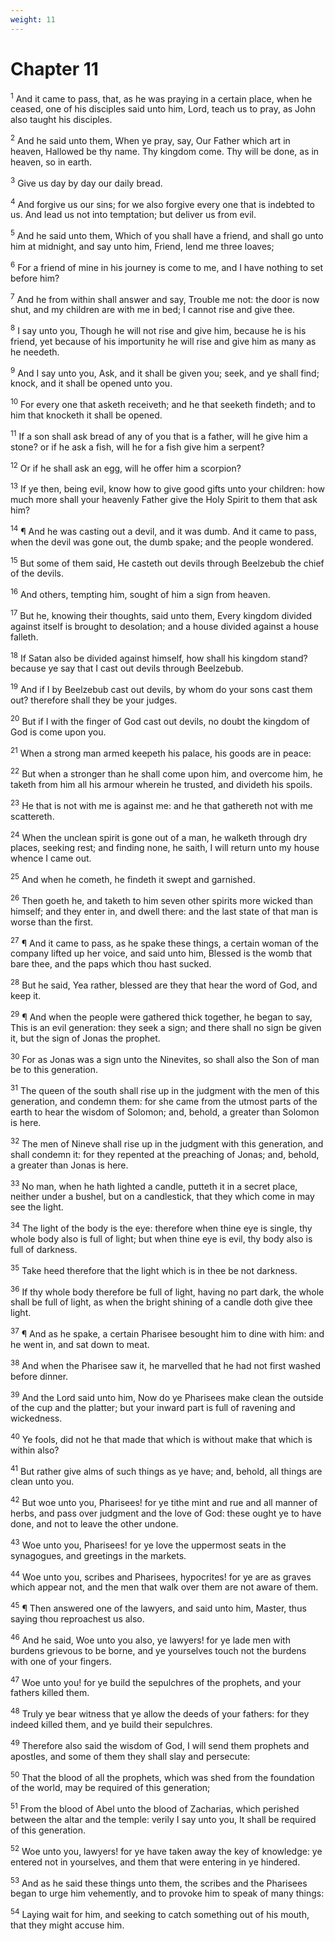 ```yaml
---
weight: 11
---
```


# Chapter 11

<sup>1</sup> And it came to pass, that, as he was praying in a certain place, when he ceased, one of his disciples said unto him, Lord, teach us to pray, as John also taught his disciples. 

<sup>2</sup> And he said unto them, When ye pray, say, Our Father which art in heaven, Hallowed be thy name. Thy kingdom come. Thy will be done, as in heaven, so in earth. 

<sup>3</sup> Give us day by day our daily bread. 

<sup>4</sup> And forgive us our sins; for we also forgive every one that is indebted to us. And lead us not into temptation; but deliver us from evil. 

<sup>5</sup> And he said unto them, Which of you shall have a friend, and shall go unto him at midnight, and say unto him, Friend, lend me three loaves; 

<sup>6</sup> For a friend of mine in his journey is come to me, and I have nothing to set before him? 

<sup>7</sup> And he from within shall answer and say, Trouble me not: the door is now shut, and my children are with me in bed; I cannot rise and give thee. 

<sup>8</sup> I say unto you, Though he will not rise and give him, because he is his friend, yet because of his importunity he will rise and give him as many as he needeth. 

<sup>9</sup> And I say unto you, Ask, and it shall be given you; seek, and ye shall find; knock, and it shall be opened unto you. 

<sup>10</sup> For every one that asketh receiveth; and he that seeketh findeth; and to him that knocketh it shall be opened. 

<sup>11</sup> If a son shall ask bread of any of you that is a father, will he give him a stone? or if he ask a fish, will he for a fish give him a serpent? 

<sup>12</sup> Or if he shall ask an egg, will he offer him a scorpion? 

<sup>13</sup> If ye then, being evil, know how to give good gifts unto your children: how much more shall your heavenly Father give the Holy Spirit to them that ask him? 

<sup>14</sup> ¶ And he was casting out a devil, and it was dumb. And it came to pass, when the devil was gone out, the dumb spake; and the people wondered. 

<sup>15</sup> But some of them said, He casteth out devils through Beelzebub the chief of the devils. 

<sup>16</sup> And others, tempting him, sought of him a sign from heaven. 

<sup>17</sup> But he, knowing their thoughts, said unto them, Every kingdom divided against itself is brought to desolation; and a house divided against a house falleth. 

<sup>18</sup> If Satan also be divided against himself, how shall his kingdom stand? because ye say that I cast out devils through Beelzebub. 

<sup>19</sup> And if I by Beelzebub cast out devils, by whom do your sons cast them out? therefore shall they be your judges. 

<sup>20</sup> But if I with the finger of God cast out devils, no doubt the kingdom of God is come upon you. 

<sup>21</sup> When a strong man armed keepeth his palace, his goods are in peace: 

<sup>22</sup> But when a stronger than he shall come upon him, and overcome him, he taketh from him all his armour wherein he trusted, and divideth his spoils. 

<sup>23</sup> He that is not with me is against me: and he that gathereth not with me scattereth. 

<sup>24</sup> When the unclean spirit is gone out of a man, he walketh through dry places, seeking rest; and finding none, he saith, I will return unto my house whence I came out. 

<sup>25</sup> And when he cometh, he findeth it swept and garnished. 

<sup>26</sup> Then goeth he, and taketh to him seven other spirits more wicked than himself; and they enter in, and dwell there: and the last state of that man is worse than the first. 

<sup>27</sup> ¶ And it came to pass, as he spake these things, a certain woman of the company lifted up her voice, and said unto him, Blessed is the womb that bare thee, and the paps which thou hast sucked. 

<sup>28</sup> But he said, Yea rather, blessed are they that hear the word of God, and keep it. 

<sup>29</sup> ¶ And when the people were gathered thick together, he began to say, This is an evil generation: they seek a sign; and there shall no sign be given it, but the sign of Jonas the prophet. 

<sup>30</sup> For as Jonas was a sign unto the Ninevites, so shall also the Son of man be to this generation. 

<sup>31</sup> The queen of the south shall rise up in the judgment with the men of this generation, and condemn them: for she came from the utmost parts of the earth to hear the wisdom of Solomon; and, behold, a greater than Solomon is here. 

<sup>32</sup> The men of Nineve shall rise up in the judgment with this generation, and shall condemn it: for they repented at the preaching of Jonas; and, behold, a greater than Jonas is here. 

<sup>33</sup> No man, when he hath lighted a candle, putteth it in a secret place, neither under a bushel, but on a candlestick, that they which come in may see the light. 

<sup>34</sup> The light of the body is the eye: therefore when thine eye is single, thy whole body also is full of light; but when thine eye is evil, thy body also is full of darkness. 

<sup>35</sup> Take heed therefore that the light which is in thee be not darkness. 

<sup>36</sup> If thy whole body therefore be full of light, having no part dark, the whole shall be full of light, as when the bright shining of a candle doth give thee light. 

<sup>37</sup> ¶ And as he spake, a certain Pharisee besought him to dine with him: and he went in, and sat down to meat. 

<sup>38</sup> And when the Pharisee saw it, he marvelled that he had not first washed before dinner. 

<sup>39</sup> And the Lord said unto him, Now do ye Pharisees make clean the outside of the cup and the platter; but your inward part is full of ravening and wickedness. 

<sup>40</sup> Ye fools, did not he that made that which is without make that which is within also? 

<sup>41</sup> But rather give alms of such things as ye have; and, behold, all things are clean unto you. 

<sup>42</sup> But woe unto you, Pharisees! for ye tithe mint and rue and all manner of herbs, and pass over judgment and the love of God: these ought ye to have done, and not to leave the other undone. 

<sup>43</sup> Woe unto you, Pharisees! for ye love the uppermost seats in the synagogues, and greetings in the markets. 

<sup>44</sup> Woe unto you, scribes and Pharisees, hypocrites! for ye are as graves which appear not, and the men that walk over them are not aware of them. 

<sup>45</sup> ¶ Then answered one of the lawyers, and said unto him, Master, thus saying thou reproachest us also. 

<sup>46</sup> And he said, Woe unto you also, ye lawyers! for ye lade men with burdens grievous to be borne, and ye yourselves touch not the burdens with one of your fingers. 

<sup>47</sup> Woe unto you! for ye build the sepulchres of the prophets, and your fathers killed them. 

<sup>48</sup> Truly ye bear witness that ye allow the deeds of your fathers: for they indeed killed them, and ye build their sepulchres. 

<sup>49</sup> Therefore also said the wisdom of God, I will send them prophets and apostles, and some of them they shall slay and persecute: 

<sup>50</sup> That the blood of all the prophets, which was shed from the foundation of the world, may be required of this generation; 

<sup>51</sup> From the blood of Abel unto the blood of Zacharias, which perished between the altar and the temple: verily I say unto you, It shall be required of this generation. 

<sup>52</sup> Woe unto you, lawyers! for ye have taken away the key of knowledge: ye entered not in yourselves, and them that were entering in ye hindered. 

<sup>53</sup> And as he said these things unto them, the scribes and the Pharisees began to urge him vehemently, and to provoke him to speak of many things: 

<sup>54</sup> Laying wait for him, and seeking to catch something out of his mouth, that they might accuse him. 



